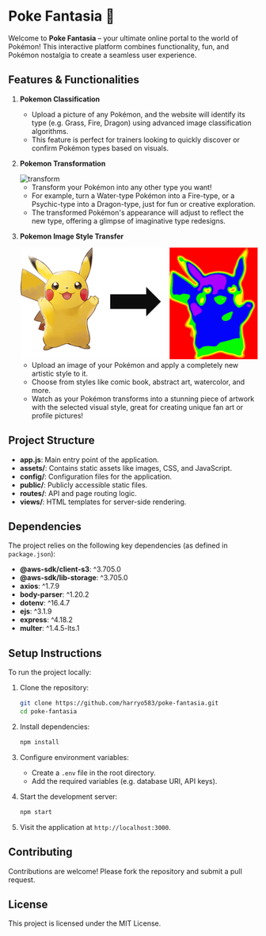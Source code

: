 # Poke Fantasia 🌟

Welcome to **Poke Fantasia** – your ultimate online portal to the world of Pokémon! This interactive platform combines functionality, fun, and Pokémon nostalgia to create a seamless user experience.

## Features & Functionalities

1. **Pokemon Classification**

   - Upload a picture of any Pokémon, and the website will identify its type (e.g. Grass, Fire, Dragon) using advanced image classification algorithms.
   - This feature is perfect for trainers looking to quickly discover or confirm Pokémon types based on visuals.

2. **Pokemon Transformation**  

   <img src="assets/transform.png" alt="transform" width="750">

   - Transform your Pokémon into any other type you want!  
   - For example, turn a Water-type Pokémon into a Fire-type, or a Psychic-type into a Dragon-type, just for fun or creative exploration.
   - The transformed Pokémon's appearance will adjust to reflect the new type, offering a glimpse of imaginative type redesigns.

3. **Pokemon Image Style Transfer** 

     <img src="assets/transfer.png" alt="transfer" width="750">

   - Upload an image of your Pokémon and apply a completely new artistic style to it.  
   - Choose from styles like comic book, abstract art, watercolor, and more.  
   - Watch as your Pokémon transforms into a stunning piece of artwork with the selected visual style, great for creating unique fan art or profile pictures!


## Project Structure

- **app.js**: Main entry point of the application.
- **assets/**: Contains static assets like images, CSS, and JavaScript.
- **config/**: Configuration files for the application.
- **public/**: Publicly accessible static files.
- **routes/**: API and page routing logic.
- **views/**: HTML templates for server-side rendering.

## Dependencies

The project relies on the following key dependencies (as defined in `package.json`):

- **@aws-sdk/client-s3**: ^3.705.0
- **@aws-sdk/lib-storage**: ^3.705.0
- **axios**: ^1.7.9
- **body-parser**: ^1.20.2
- **dotenv**: ^16.4.7
- **ejs**: ^3.1.9
- **express**: ^4.18.2
- **multer**: ^1.4.5-lts.1

## Setup Instructions

To run the project locally:

1. Clone the repository:

   ```bash
   git clone https://github.com/harryo583/poke-fantasia.git
   cd poke-fantasia
   ```

2. Install dependencies:

   ```bash
   npm install
   ```

3. Configure environment variables:

   - Create a `.env` file in the root directory.
   - Add the required variables (e.g. database URI, API keys).

4. Start the development server:

   ```bash
   npm start
   ```

5. Visit the application at `http://localhost:3000`.

## Contributing

Contributions are welcome! Please fork the repository and submit a pull request.

## License

This project is licensed under the MIT License.
